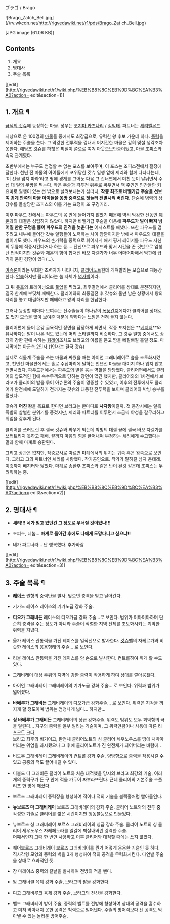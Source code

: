 ブラゴ / Brago

![Brago_Zatch_Bell.jpg](//rv.wkcdn.net/http://rigvedawiki.net/r1/pds/Brago_Zat
ch_Bell.jpg)

[JPG image (61.06 KB)]

## Contents

    

1. 개요 
2. 명대사 
3. 주술 목록 

[[edit](http://rigvedawiki.net/r1/wiki.php/%EB%B8%8C%EB%9D%BC%EA%B3%A0?action=
edit&section=1)]

## 1. 개요 ¶

[금색의 갓슈](%EA%B8%88%EC%83%89%EC%9D%98%20%EA%B0%93%EC%8A%88.md)에 등장하는 마물. 성우는
[코지마 카즈나리](%EC%BD%94%EC%A7%80%EB%A7%88%20%EC%B9%B4%EC%A6%88%EB%82%98%EB%A6%AC.md) / [김익태](%EA%B9%80%EC%9D%B5%ED%83%9C.md). 파트너는 [셰리벨몬드](%EC%85%B0%EB%A6%AC%20%EB%B2%A8%EB%AA%AC%EB%93%9C.md).

  

지상으로 온 100명의 [마물](%EB%A7%88%EB%AC%BC.md)들 중에서도 최강급으로, 유력한 왕 후보 가운데 하나.
[중력](%EC%A4%91%EB%A0%A5.md)을 제어하는 주술을 쓴다. 그 막강한 전투력을 겁내서 어지간한 마물은 감히 맞설
생각조차 못한다. 애당초 [갓슈](%EA%B0%93%EC%8A%88%EB%B2%A8.md)를 하찮은 찌질이 쯤으로 여겨
아웃오브안중이었고, 마물 [조피스](%EC%A1%B0%ED%94%BC%EC%8A%A4.md)와 숙적 관계였다.

  

초반부에서는 누구도 범접할 수 없는 포스를 보여주며, 이 포스는 조피스전에서 절정에 달한다. 천년 전 마물의 아이들에게 포위당한 갓슈 일행
앞에 셰리와 함께 나타나는데, '이 선을 넘지 마라'라고 땅에 경계를 그어둔 다음 그 건너편에서 미친 듯이 날뛰면서 수십 대 일의 무쌍을
찍는다. 작은 주술과 격투전 위주로 싸우면서 책 주인인 인간들만 키요마로 일행이 있는 선 밖으로 날려보내는가 싶더니, **작중 최초로
바벨가급 주술을 선보여 경계 안쪽의 마물 아이들을 몽땅 중력으로 짓눌러 전멸시켜 버린다.** 단숨에 병력의 상당수를 몰살당한 조피스의 이를
가는 표정이 또 구경거리.

  

이후 파우드 전에서는 파우드의 몸 안에 들어가지 않았기 때문에 역시 막강한 신동인 [제온](%EC%A0%9C%EC%98%A8.md)과의
대결은 성립하지 않았다. 하지만 바벨가급 주술을 이용해 **파우드가 발이 빠져 넘어질 만한 구멍을 뚫어 파우드의 진격을 늦춘다는**
어시스트를 해냈다. 또한 파우드를 멈추려고 내부에 들어간 갓슈 일행들이 노력하는 사이 잠깐이지만 밖에서 파우드와 대결을 벌이기도 했다.
파우드의 손가락을 중력으로 휘어지게 해서 핑거 레이저를 파우드 자신의 무릎에 적중시킨다거나 하는 등.... 단신으로 파우드와 맞서 시간을 끈
것만으로 엄청난 업적이지만 갓슈와 제온의 힘이 합쳐진 바오 자켈가가 너무 어마어마해서 막판에 급격히 묻힌 경향이 있다(...).

  

[아슈론](%EC%95%84%EC%8A%88%EB%A1%A0.md)이라는 위대한 조력자가 나타나자, [클리어노트](%ED%81%B4%EB%A6%AC%EC%96%B4%20%EB%85%B8%ED%8A%B8.md)한테 개쳐발리는 모습으로
재등장한다. [안습](%EC%95%88%EC%8A%B5.md)하지만 클리어라는 놈 자체가
[넘사벽](%EB%84%98%EC%82%AC%EB%B2%BD.md)이라.

  

그 뒤 [듀포](%EB%93%80%ED%8F%AC.md)의 트레이닝으로 [풀업](%ED%92%80%EC%97%85.md)을
찍었고, 최후결전에서 클리어를 상대로 분전하지만, 결국 한계에 부딪쳐 패배한다. 클리어와의 최종결전 후 갓슈와 둘만 남은 상황에서 왕의
자리를 놓고 대결하지만 패배하고 왕의 자리를 헌납한다.

  

그러나 등장할 때마다 보여주는 신주술들이 하나같이
[폭풍간지](%ED%8F%AD%ED%92%8D%EA%B0%84%EC%A7%80.md)에다가 클리어를 상대로도 멋진 모습을 많이 보여준
덕분에 약하다는 느낌은 전혀 들지 않는다.

  

클리어편에 들어 온갖 굴욕적인 장면을 담당하게 되면서, 작중 포지션은
**[베지터](%EB%B2%A0%EC%A7%80%ED%84%B0.md)**와 유사하다는 말이 나온 적도 있는데 머리 스타일까지
비슷하다. 그 갓슈 일행 중에서도 상당히 강한 편에 속하는 [웡레이](%EC%9B%A1%EB%A0%88%EC%9D%B4.md)조차도
브라고의 이름을 듣고 땀을 삐질삐질 흘릴 정도. 마지막에는 아군측 2인자.(1인자는 결국 갓슈)

  

실제로 식물계 주술을 쓰는 마물과 싸웠을 때는 아이언 그래비레이로 숲을 초토화시켰고, 천년전 마물편에서는 홀로 수십마리에 달하는 천년전
마물을 대미지 하나 입지 않고 전멸시켰다. 파우드편에서는 파우드의 발을 묶는 역할을 담당했다. 클리어편에서도 클리어의 압도적인 힘에
속수무책으로 당하는 장면이 많긴 했지만, 클리어와의 1차전에서 브라고가 클리어의 발을 묶어 아슈론의 주술이 명중할 수 있었고, 이후의
전투에서도 클리어가 완전체에 도달하기 전까지는 갓슈와 대등한 전투력을 보이며 클리어와 박빙 승부를 펼쳤다.

  

갓슈가 **어진 왕**을 목표로 한다면 브라고는 한마디로 **사자왕**이랄까. 첫 등장시에는 일촉즉발의 살벌한 분위기를 풍겼지만, 셰리와
파트너를 이루면서 조금씩 야성을 갈무리하고 위엄을 갖추게 된다.

  

클리어를 쓰러트린 후 결국 갓슈와 싸우게 되는데 박빙의 대결 끝에 결국 바오 자켈가를 쓰러트리지 못하고 패배. 끝까지 마음의 힘을 끌어내며
부정하는 셰리에게 수고했다는 말과 함께 마계로 송환된다.

  

그리고 상관은 없지만, 작중묘사로 따르면 마계에서의 위치는 귀족 혹은 왕족으로 보인다. 그리고 그의 파트너인 셰리를 사랑했다. 작가공인으로.
작가가 말하길 남자 츤데레. 이것까지 베지터와 닮았다. 마계로 송환후 조피스와 같은 반이 된것 같은데 조피스는 두려워하는 중.

  

[[edit](http://rigvedawiki.net/r1/wiki.php/%EB%B8%8C%EB%9D%BC%EA%B3%A0?action=
edit&section=2)]

## 2. 명대사 ¶

  

  * **셰리!!! 네가 믿고 있던건 그 정도로 무너질 것이었나!!!**  

  * 조피스, 네놈... **마계로 돌아간 후에도 나에게 도망다니고 싶으냐!!**  

  * 네가 파트너라... 난 행복했다.
추가바람

  

[[edit](http://rigvedawiki.net/r1/wiki.php/%EB%B8%8C%EB%9D%BC%EA%B3%A0?action=
edit&section=3)]

## 3. 주술 목록 ¶

  

  * **[레이스](%EB%A0%88%EC%9D%B4%EC%8A%A4.md)**
원형의 중력탄을 발사. 맞으면 충격을 받고 날아간다.

  

  * 기가노 레이스
레이스의 기가노급 강화 주술.

  

  * **디오가 그래비든**
레이스의 디오가급 강화 주술...로 보인다. 범위가 어마어마하며 단순히 충격을 주는 정도가 아니라 주술이 작렬한 지역 전체를 초토화시키는
괴악한 위력을 지녔다.

  

  * 올가 레이스
관통력을 가진 레이스를 일직선으로 발사한다. [갓슈벨](%EA%B0%93%EC%8A%88%EB%B2%A8.md)의 자케르가와 비슷한
레이스의 응용형태의 주술... 로 보인다.

  

  * 리올 레이스
관통력을 가진 레이스를 양 손으로 발사한다. 컨트롤하여 휘게 할 수도 있다.

  

  * 그래비레이
대상 주위의 지역에 강한 중력이 작용하게 하여 상대를 깔아뭉갠다.

  

  * 아이언 그래비레이
그래비레이의 기가노급 강화 주술... 로 보인다. 위력과 범위가 넓어졌다.

  

  * **바베루가 그래비든**
그래비레이의 디오가급 강화주술... 로 보인다. 위력은 지각을 꺼지게 할 정도이며 범위는 엄청나게 넓다... 하지만...

  

  * **싱 바베루가 그래비든**
그래비레이의 싱급 강화주술. 위력도 범위도 모두 괴악함의 극을 달린다... 지구의 중력을 일부 빌리는 기술이며, 그 위력만큼이나 사용에 따른
리스크도 크다.  
브라고 최후의 비기이고, 완전체 클리어노트의 싱 클리어 세우노우스를 땅에 처박아버리는 위엄을 과시했으나 그 후에 클리어노트가 진 완전체가
되어버리는 바람에..

  

  * 비도무 그래비레이
그레비레이의 컨트롤 강화 주술. 양방향으로 중력을 작용시킬 수 있고 공중의 적도 끌어내릴 수 있다.

  

  * 디볼드 디 그래비든
클리어 노트와 처음 대적했을 당시의 브라고 최강의 기술, 여러개의 중력구가 든 구 안에 적을 가두어 짜부라뜨린다. 근데 클리어의 기본주술
스플리포 한 방에 깨졌다.

  

  * 보르츠 그래비레이
중력장을 형성하여 적이나 적의 기술을 블랙홀처럼 빨아들인다.

  

  * **뉴보르츠 마 그래비레이**
보르츠 그래비레이의 강화 주술. 클리어 노트와의 전투 중 각성한 기술로 클리어를 짧은 시간이지만 행동불능으로 만들었다.

  

  * 뉴보르츠 싱 그래비레이
보르츠 그래비레이의 싱급 강화 주술. 클리어 노트의 싱 클리어 세우노우스 자레페도라를 일갈에 박살내버린 강력한 주술.  
어째서인지 그때 한 번만 사용하고 이후 클리어와 대적할 때에는 쓰지 않았다.

  

  * 퀘어보르츠 그래비레이
보르츠 그래비레이를 뭔가 어떻게 응용한 기술인 듯 하다. 직사각형 모양의 중력의 벽을 3개 형성하여 적의 공격을 무력화시킨다. 다연발 주술을
상대로 효과적인 듯.

  

  * 장 마레이스
중력의 칼날을 발사하여 전방의 적을 벤다.

  

  * 암 그래너클
육체 강화 주술, 브라고의 팔을 강화한다.

  

  * 디고 그래비루크
육체 강화 주술, 브라고의 전신을 강화한다.

  

  * 벨드 그래비레이
방어 주술, 중력의 벨트를 전방에 형성하여 상대의 공격을 흡수하고 미처 막아내지 못한 공격은 척력으로 밀어낸다. 주술의 방어력보다 센 공격도
막아낼 수 있는 놀라운 방어주술.

